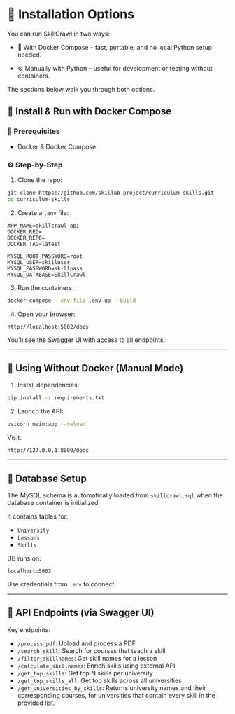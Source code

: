 # 🧰 Installation Options
You can run SkillCrawl in two ways:

- 🐳 With Docker Compose – fast, portable, and no local Python setup needed.

- ⚙️ Manually with Python – useful for development or testing without containers.

The sections below walk you through both options.

## 🐳 Install & Run with Docker Compose

### 📁 Prerequisites
- Docker & Docker Compose

### ⚙️ Step-by-Step
1. Clone the repo:
```bash
git clone https://github.com/skillab-project/curriculum-skills.git
cd curriculum-skills
```

2. Create a `.env` file:
```env
APP_NAME=skillcrawl-api
DOCKER_REG=
DOCKER_REPO=
DOCKER_TAG=latest

MYSQL_ROOT_PASSWORD=root
MYSQL_USER=skilluser
MYSQL_PASSWORD=skillpass
MYSQL_DATABASE=SkillCrawl
```

3. Run the containers:
```bash
docker-compose --env-file .env up --build
```

4. Open your browser:
```
http://localhost:5002/docs
```
You'll see the Swagger UI with access to all endpoints.

---

## 🧪 Using Without Docker (Manual Mode)

1. Install dependencies:
```bash
pip install -r requirements.txt
```

2. Launch the API:
```bash
uvicorn main:app --reload
```

Visit:
```
http://127.0.0.1:8000/docs
```

---

## 📄 Database Setup

The MySQL schema is automatically loaded from `skillcrawl.sql` when the database container is initialized.

It contains tables for:
- `University`
- `Lessons`
- `Skills`

DB runs on:
```
localhost:5003
```

Use credentials from `.env` to connect.

---

## 🧠 API Endpoints (via Swagger UI)

Key endpoints:
- `/process_pdf`: Upload and process a PDF
- `/search_skill`: Search for courses that teach a skill
- `/filter_skillnames`: Get skill names for a lesson
- `/calculate_skillnames`: Enrich skills using external API
- `/get_top_skills`: Get top N skills per university
- `/get_top_skills_all`: Get top skills across all universities
- `/get_universities_by_skills`: Returns university names and their corresponding courses, for universities that contain every skill in the provided list.

